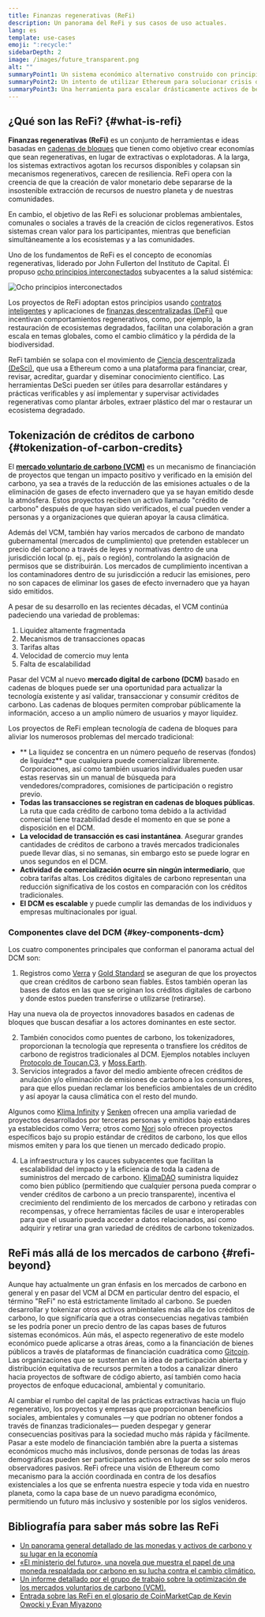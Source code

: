 ```yaml
---
title: Finanzas regenerativas (ReFi)
description: Un panorama del ReFi y sus casos de uso actuales.
lang: es
template: use-cases
emoji: ":recycle:"
sidebarDepth: 2
image: /images/future_transparent.png
alt: ""
summaryPoint1: Un sistema económico alternativo construido con principios regenerativos
summaryPoint2: Un intento de utilizar Ethereum para solucionar crisis de coordinación a escala global, como el cambio climático.
summaryPoint3: Una herramienta para escalar drásticamente activos de beneficio ecológico como créditos de carbon verificados.
---
```


## ¿Qué son las ReFi? {#what-is-refi}

**Finanzas regenerativas (ReFi)** es un conjunto de herramientas e ideas basadas en [cadenas de bloques](/glossary/#blockchain) que tienen como objetivo crear economías que sean regenerativas, en lugar de extractivas o explotadoras. A la larga, los sistemas extractivos agotan los recursos disponibles y colapsan sin mecanismos regenerativos, carecen de resiliencia. ReFi opera con la creencia de que la creación de valor monetario debe separarse de la insostenible extracción de recursos de nuestro planeta y de nuestras comunidades.

En cambio, el objetivo de las ReFi es solucionar problemas ambientales, comunales o sociales a través de la creación de ciclos regenerativos. Estos sistemas crean valor para los participantes, mientras que benefician simultáneamente a los ecosistemas y a las comunidades.

Uno de los fundamentos de ReFi es el concepto de economías regenerativas, liderado por John Fullerton del Instituto de Capital. Él propuso [ocho principios interconectados](https://capitalinstitute.org/8-principles-regenerative-economy/) subyacentes a la salud sistémica:

![Ocho principios interconectados](refi-regenerative-economy-diagram.png)

Los proyectos de ReFi adoptan estos principios usando [contratos inteligentes](/glossary/#smart-contract) y aplicaciones de [finanzas descentralizadas (DeFi)](/glossary/#defi) que incentivan comportamientos regenerativos, como, por ejemplo, la restauración de ecosistemas degradados, facilitan una colaboración a gran escala en temas globales, como el cambio climático y la pérdida de la biodiversidad.

ReFi también se solapa con el movimiento de [Ciencia descentralizada (DeSci)](/desci/), que usa a Ethereum como a una plataforma para financiar, crear, revisar, acreditar, guardar y diseminar conocimiento científico. Las herramientas DeSci pueden ser útiles para desarrollar estándares y prácticas verificables y así implementar y supervisar actividades regenerativas como plantar árboles, extraer plástico del mar o restaurar un ecosistema degradado.

<YouTube id="La52dDzBt2k" />

## Tokenización de créditos de carbono {#tokenization-of-carbon-credits}

El **[mercado voluntario de carbono (VCM)](https://climatefocus.com/so-what-voluntary-carbon-market-exactly/)** es un mecanismo de financiación de proyectos que tengan un impacto positivo y verificado en la emisión del carbono, ya sea a través de la reducción de las emisiones actuales o de la eliminación de gases de efecto invernadero que ya se hayan emitido desde la atmósfera. Estos proyectos reciben un activo llamado "crédito de carbono" después de que hayan sido verificados, el cual pueden vender a personas y a organizaciones que quieran apoyar la causa climática.

Además del VCM, también hay varios mercados de carbono de mandato gubernamental (mercados de cumplimiento) que pretenden establecer un precio del carbono a través de leyes y normativas dentro de una jurisdicción local (p. ej., país o región), controlando la asignación de permisos que se distribuirán. Los mercados de cumplimiento incentivan a los contaminadores dentro de su jurisdicción a reducir las emisiones, pero no son capaces de eliminar los gases de efecto invernadero que ya hayan sido emitidos.

A pesar de su desarrollo en las recientes décadas, el VCM continúa padeciendo una variedad de problemas:

1. Liquidez altamente fragmentada
2. Mecanismos de transacciones opacas
3. Tarifas altas
4. Velocidad de comercio muy lenta
5. Falta de escalabilidad

Pasar del VCM al nuevo **mercado digital de carbono (DCM)** basado en cadenas de bloques puede ser una oportunidad para actualizar la tecnología existente y así validar, transaccionar y consumir créditos de carbono. Las cadenas de bloques permiten comprobar públicamente la información, acceso a un amplio número de usuarios y mayor liquidez.

Los proyectos de ReFi emplean tecnología de cadena de bloques para aliviar los numerosos problemas del mercado tradicional:

- ** La liquidez se concentra en un número pequeño de reservas (fondos) de liquidez** que cualquiera puede comercializar libremente. Corporaciones, así como también usuarios individuales pueden usar estas reservas sin un manual de búsqueda para vendedores/compradores, comisiones de participación o registro previo.
- **Todas las transacciones se registran en cadenas de bloques públicas**. La ruta que cada crédito de carbono toma debido a la actividad comercial tiene trazabilidad desde el momento en que se pone a disposición en el DCM.
- **La velocidad de transacción es casi instantánea**. Asegurar grandes cantidades de créditos de carbono a través mercados tradicionales puede llevar días, si no semanas, sin embargo esto se puede lograr en unos segundos en el DCM.
- **Actividad de comercialización ocurre sin ningún intermediario**, que cobra tarifas altas. Los créditos digitales de carbono representan una reducción significativa de los costos en comparación con los créditos tradicionales.
- **El DCM es escalable** y puede cumplir las demandas de los individuos y empresas multinacionales por igual.

### Componentes clave del DCM {#key-components-dcm}

Los cuatro componentes principales que conforman el panorama actual del DCM son:

1. Registros como [Verra](https://verra.org/project/vcs-program/registry-system/) y [ Gold Standard](https://www.goldstandard.org/) se aseguran de que los proyectos que crean créditos de carbono sean fiables. Estos también operan las bases de datos en las que se originan los créditos digitales de carbono y donde estos pueden transferirse o utilizarse (retirarse).

Hay una nueva ola de proyectos innovadores basados en cadenas de bloques que buscan desafiar a los actores dominantes en este sector.

2. También conocidos como puentes de carbono, los tokenizadores, proporcionan la tecnología que representa o transfiere los créditos de carbono de registros tradicionales al DCM. Ejemplos notables incluyen [Protocolo de Toucan](https://toucan.earth/),[C3](https://c3.app/), y [Moss.Earth](https://moss.earth/).
3. Servicios integrados a favor del medio ambiente ofrecen créditos de anulación y/o eliminación de emisiones de carbono a los consumidores, para que ellos puedan reclamar los beneficios ambientales de un crédito y así apoyar la causa climática con el resto del mundo.

Algunos como [Klima Infinity](https://www.klimadao.finance/infinity) y [Senken](https://senken.io/) ofrecen una amplia variedad de proyectos desarrollados por terceras personas y emitidos bajo estándares ya establecidos como Verra; otros como [Nori](https://nori.com/) solo ofrecen proyectos específicos bajo su propio estándar de créditos de carbono, los que ellos mismos emiten y para los que tienen un mercado dedicado propio.

4. La infraestructura y los cauces subyacentes que facilitan la escalabilidad del impacto y la eficiencia de toda la cadena de suministros del mercado de carbono. [KlimaDAO](http://klimadao.finance/) suministra liquidez como bien público (permitiendo que cualquier persona pueda comprar o vender créditos de carbono a un precio transparente), incentiva el crecimiento del rendimiento de los mercados de carbono y retiradas con recompensas, y ofrece herramientas fáciles de usar e interoperables para que el usuario pueda acceder a datos relacionados, así como adquirir y retirar una gran variedad de créditos de carbono tokenizados.

## ReFi más allá de los mercados de carbono {#refi-beyond}

Aunque hay actualmente un gran énfasis en los mercados de carbono en general y en pasar del VCM al DCM en particular dentro del espacio, el término "ReFi" no está estrictamente limitado al carbono. Se pueden desarrollar y tokenizar otros activos ambientales más alla de los créditos de carbono, lo que significaría que a otras consecuencias negativas también se les podría poner un precio dentro de las capas bases de futuros sistemas económicos. Aún más, el aspecto regenerativo de este modelo económico puede aplicarse a otras áreas, como a la financiación de bienes públicos a través de plataformas de financiación cuadrática como [Gitcoin](https://gitcoin.co/). Las organizaciones que se sustentan en la idea de participación abierta y distribución equitativa de recursos permiten a todos a canalizar dinero hacia proyectos de software de código abierto, así también como hacia proyectos de enfoque educacional, ambiental y comunitario.

Al cambiar el rumbo del capital de las prácticas extractivas hacia un flujo regenerativo, los proyectos y empresas que proporcionan beneficios sociales, ambientales y comunales ―y que podrían no obtener fondos a través de finanzas tradicionales― pueden despegar y generar consecuencias positivas para la sociedad mucho más rápida y fácilmente. Pasar a este modelo de financiación también abre la puerta a sistemas económicos mucho más inclusivos, donde personas de todas las áreas demográficas pueden ser participantes activos en lugar de ser solo meros observadores pasivos. ReFi ofrece una visión de Ethereum como mecanismo para la acción coordinada en contra de los desafíos existenciales a los que se enfrenta nuestra especie y toda vida en nuestro planeta, como la capa base de un nuevo paradigma económico, permitiendo un futuro más inclusivo y sostenible por los siglos venideros.

## Bibliografía para saber más sobre las ReFi

- [Un panorama general detallado de las monedas y activos de carbono y su lugar en la economía](https://www.klimadao.finance/blog/the-vision-of-a-carbon-currency)
- [«El ministerio del futuro», una novela que muestra el papel de una moneda respaldada por carbono en su lucha contra el cambio climático.](https://en.wikipedia.org/wiki/The_Ministry_for_the_Future)
- [Un informe detallado por el grupo de trabajo sobre la optimización de los mercados voluntarios de carbono (VCM).](https://www.iif.com/Portals/1/Files/TSVCM_Report.pdf)
- [Entrada sobre las ReFi en el glosario de CoinMarketCap de Kevin Owocki y Evan Miyazono](https://coinmarketcap.com/alexandria/glossary/regenerative-finance-refi)
